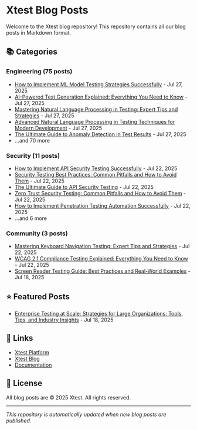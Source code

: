 # Xtest Blog Posts

Welcome to the Xtest blog repository! This repository contains all our blog posts in Markdown format.

## 📚 Categories

### Engineering (75 posts)

- [How to Implement ML Model Testing Strategies Successfully](posts/2025/2025-07-27-how-to-implement-ml-model-testing-strategies-successfully.md) - Jul 27, 2025
- [AI-Powered Test Generation Explained: Everything You Need to Know](posts/2025/2025-07-27-ai-powered-test-generation-explained-everything-you-need-to-know.md) - Jul 27, 2025
- [Mastering Natural Language Processing in Testing: Expert Tips and Strategies](posts/2025/2025-07-27-mastering-natural-language-processing-in-testing-expert-tips-and-strategies.md) - Jul 27, 2025
- [Advanced Natural Language Processing in Testing Techniques for Modern Development](posts/2025/2025-07-27-advanced-natural-language-processing-in-testing-techniques-for-modern-development.md) - Jul 27, 2025
- [The Ultimate Guide to Anomaly Detection in Test Results](posts/2025/2025-07-27-the-ultimate-guide-to-anomaly-detection-in-test-results.md) - Jul 27, 2025
- ...and 70 more

### Security (11 posts)

- [How to Implement API Security Testing Successfully](posts/2025/2025-07-22-how-to-implement-api-security-testing-successfully.md) - Jul 22, 2025
- [Security Testing Best Practices: Common Pitfalls and How to Avoid Them](posts/2025/2025-07-22-security-testing-best-practices-common-pitfalls-and-how-to-avoid-them.md) - Jul 22, 2025
- [The Ultimate Guide to API Security Testing](posts/2025/2025-07-22-the-ultimate-guide-to-api-security-testing.md) - Jul 22, 2025
- [Zero Trust Security Testing: Common Pitfalls and How to Avoid Them](posts/2025/2025-07-22-zero-trust-security-testing-common-pitfalls-and-how-to-avoid-them.md) - Jul 22, 2025
- [How to Implement Penetration Testing Automation Successfully](posts/2025/2025-07-22-how-to-implement-penetration-testing-automation-successfully.md) - Jul 22, 2025
- ...and 6 more

### Community (3 posts)

- [Mastering Keyboard Navigation Testing: Expert Tips and Strategies](posts/2025/2025-07-22-mastering-keyboard-navigation-testing-expert-tips-and-strategies.md) - Jul 22, 2025
- [WCAG 2.1 Compliance Testing Explained: Everything You Need to Know](posts/2025/2025-07-22-wcag-21-compliance-testing-explained-everything-you-need-to-know.md) - Jul 22, 2025
- [Screen Reader Testing Guide: Best Practices and Real-World Examples](posts/2025/2025-07-18-screen-reader-testing-guide-best-practices-and-real-world-examples.md) - Jul 18, 2025

## ⭐ Featured Posts

- [Enterprise Testing at Scale: Strategies for Large Organizations: Tools, Tips, and Industry Insights](posts/2025/2025-07-18-enterprise-testing-at-scale-strategies-for-large-organizations-tools-tips-and-industry-insights.md) - Jul 18, 2025

## 🔗 Links

- [Xtest Platform](https://xtest.io)
- [Xtest Blog](https://xtest.io/blog)
- [Documentation](https://xtest.io/docs)

## 📝 License

All blog posts are © 2025 Xtest. All rights reserved.

---

*This repository is automatically updated when new blog posts are published.*
